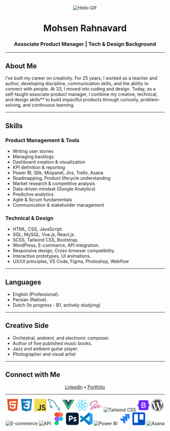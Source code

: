 <p align="center">
  <img src="https://media.giphy.com/media/3oEjI6SIIHBdRxXI40/giphy.gif" width="150" alt="Hello GIF"/>
</p>

<h1 align="center">Mohsen Rahnavard</h1>
<h3 align="center">Associate Product Manager | Tech & Design Background</h3>


---

## About Me
I’ve built my career on creativity. For 25 years, I worked as a teacher and author, developing discipline, communication skills, and the ability to connect with people. At 33, I moved into coding and design. Today, as a self-taught associate product manager, I combine my creative, technical, and design skills** to build impactful products through curiosity, problem-solving, and continuous learning.

---

## Skills

### Product Management & Tools
- Writing user stories
- Managing backlogs
- Dashboard creation & visualization
- KPI definition & reporting
- Power BI, Qlik, Mixpanel, Jira, Trello, Asana
- Roadmapping, Product lifecycle understanding
- Market research & competitive analysis
- Data-driven mindset (Google Analytics)
- Predictive analytics
- Agile & Scrum fundamentals
- Communication & stakeholder management

### Technical & Design
- HTML, CSS, JavaScript.
- SQL, MySQL, Vue.js, React.js.
- SCSS, Tailwind CSS, Bootstrap.
- WordPress, E-commerce, API integration.
- Responsive design, Cross-browser compatibility.
- Interactive prototypes, UI animations.
- UX/UI principles, VS Code, Figma, Photoshop, Webflow

---

## Languages
- English (Professional).
- Persian (Native).
- Dutch (In progress - B1, actively studying)

---

## Creative Side
- Orchestral, ambient, and electronic composer.
- Author of five published music books.
- Jazz and ambient guitar player.
- Photographer and visual artist


---

## Connect with Me
<p align="center">
  <a href="https://www.linkedin.com/in/mohsen-rahnavard-247273310/" target="_blank">LinkedIn</a> •
  <a href="https://myportfoliomohsenrahnavard.netlify.app/" target="_blank">Portfolio</a>
</p>


---


<p align="center">
  <img src="https://raw.githubusercontent.com/devicons/devicon/master/icons/html5/html5-original.svg" alt="HTML" width="40" height="40"/>
  <img src="https://raw.githubusercontent.com/devicons/devicon/master/icons/css3/css3-original.svg" alt="CSS" width="40" height="40"/>
  <img src="https://raw.githubusercontent.com/devicons/devicon/master/icons/javascript/javascript-original.svg" alt="JavaScript" width="40" height="40"/>
  <img src="https://raw.githubusercontent.com/devicons/devicon/master/icons/mysql/mysql-original.svg" alt="MySQL" width="40" height="40"/>
  <img src="https://raw.githubusercontent.com/devicons/devicon/master/icons/vuejs/vuejs-original.svg" alt="Vue.js" width="40" height="40"/>
  <img src="https://raw.githubusercontent.com/devicons/devicon/master/icons/react/react-original.svg" alt="React" width="40" height="40"/>
  <img src="https://raw.githubusercontent.com/devicons/devicon/master/icons/sass/sass-original.svg" alt="SCSS" width="40" height="40"/>
 <img src="https://cdn.worldvectorlogo.com/logos/tailwind-css-2.svg" alt="Tailwind CSS" width="40" height="40"/>
  <img src="https://raw.githubusercontent.com/devicons/devicon/master/icons/bootstrap/bootstrap-plain.svg" alt="Bootstrap" width="40" height="40"/>
  <img src="https://raw.githubusercontent.com/devicons/devicon/master/icons/wordpress/wordpress-plain.svg" alt="WordPress" width="40" height="40"/>
  <img src="https://cdn.worldvectorlogo.com/logos/shopify.svg" alt="E-commerce" width="40" height="40"/>
  <img src="https://cdn.worldvectorlogo.com/logos/api.svg" alt="API" width="40" height="40"/>
  <img src="https://raw.githubusercontent.com/devicons/devicon/master/icons/figma/figma-original.svg" alt="Figma" width="40" height="40"/>
  <img src="https://raw.githubusercontent.com/devicons/devicon/master/icons/photoshop/photoshop-plain.svg" alt="Photoshop" width="40" height="40"/>
  <img src="https://raw.githubusercontent.com/devicons/devicon/master/icons/vscode/vscode-original.svg" alt="VS Code" width="40" height="40"/>
  <img src="https://cdn.worldvectorlogo.com/logos/power-bi-1.svg" alt="Power BI" width="40" height="40"/>
  <img src="https://raw.githubusercontent.com/devicons/devicon/master/icons/jira/jira-original.svg" alt="Jira" width="40" height="40"/>
  <img src="https://raw.githubusercontent.com/devicons/devicon/master/icons/trello/trello-plain.svg" alt="Trello" width="40" height="40"/>
  <img src="https://cdn.worldvectorlogo.com/logos/asana-1.svg" alt="Asana" width="40" height="40"/>
</p>
